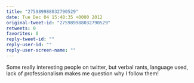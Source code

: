 ```yaml
---
title: "275989988032790529"
date: Tue Dec 04 15:48:35 +0000 2012
original-tweet-id: "275989988032790529"
retweets: 0
favorites: 0
reply-tweet-id: ""
reply-user-id: ""
reply-user-screen-name: ""
---
```

Some really interesting people on twitter, but verbal rants, language used, lack of professionalism makes me question why I follow them!
